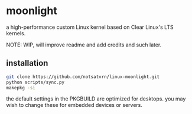 # moonlight

a high-performance custom Linux kernel based on Clear Linux's LTS kernels.

NOTE: WIP, will improve readme and add credits and such later.

## installation

```sh
git clone https://github.com/notsatvrn/linux-moonlight.git
python scripts/sync.py
makepkg -si
```

the default settings in the PKGBUILD are optimized for desktops. you may wish to change these for embedded devices or servers.
